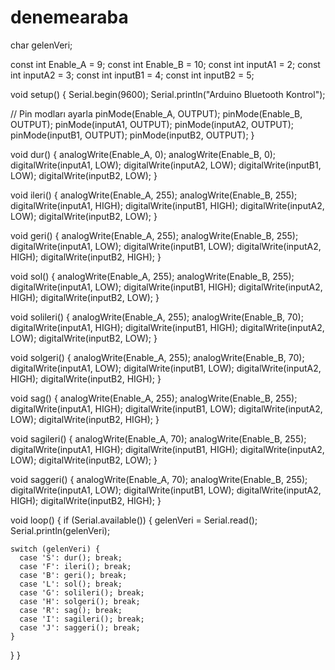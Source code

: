 # denemearaba
char gelenVeri;

const int Enable_A = 9;
const int Enable_B = 10;
const int inputA1 = 2;
const int inputA2 = 3;
const int inputB1 = 4;
const int inputB2 = 5;

void setup() {
  Serial.begin(9600);
  Serial.println("Arduino Bluetooth Kontrol");
  
  // Pin modları ayarla
  pinMode(Enable_A, OUTPUT);
  pinMode(Enable_B, OUTPUT);
  pinMode(inputA1, OUTPUT);
  pinMode(inputA2, OUTPUT);
  pinMode(inputB1, OUTPUT);
  pinMode(inputB2, OUTPUT);
}

void dur() {
  analogWrite(Enable_A, 0);
  analogWrite(Enable_B, 0);
  digitalWrite(inputA1, LOW);
  digitalWrite(inputA2, LOW);
  digitalWrite(inputB1, LOW);
  digitalWrite(inputB2, LOW);
}

void ileri() {
  analogWrite(Enable_A, 255);
  analogWrite(Enable_B, 255);
  digitalWrite(inputA1, HIGH);
  digitalWrite(inputB1, HIGH);
  digitalWrite(inputA2, LOW);
  digitalWrite(inputB2, LOW);
}

void geri() {
  analogWrite(Enable_A, 255);
  analogWrite(Enable_B, 255);
  digitalWrite(inputA1, LOW);
  digitalWrite(inputB1, LOW);
  digitalWrite(inputA2, HIGH);
  digitalWrite(inputB2, HIGH);
}

void sol() {
  analogWrite(Enable_A, 255);
  analogWrite(Enable_B, 255);
  digitalWrite(inputA1, LOW);
  digitalWrite(inputB1, HIGH);
  digitalWrite(inputA2, HIGH);
  digitalWrite(inputB2, LOW);
}

void solileri() {
  analogWrite(Enable_A, 255);
  analogWrite(Enable_B, 70);
  digitalWrite(inputA1, HIGH);
  digitalWrite(inputB1, HIGH);
  digitalWrite(inputA2, LOW);
  digitalWrite(inputB2, LOW);
}

void solgeri() {
  analogWrite(Enable_A, 255);
  analogWrite(Enable_B, 70);
  digitalWrite(inputA1, LOW);
  digitalWrite(inputB1, LOW);
  digitalWrite(inputA2, HIGH);
  digitalWrite(inputB2, HIGH);
}

void sag() {
  analogWrite(Enable_A, 255);
  analogWrite(Enable_B, 255);
  digitalWrite(inputA1, HIGH);
  digitalWrite(inputB1, LOW);
  digitalWrite(inputA2, LOW);
  digitalWrite(inputB2, HIGH);
}

void sagileri() {
  analogWrite(Enable_A, 70);
  analogWrite(Enable_B, 255);
  digitalWrite(inputA1, HIGH);
  digitalWrite(inputB1, HIGH);
  digitalWrite(inputA2, LOW);
  digitalWrite(inputB2, LOW);
}

void saggeri() {
  analogWrite(Enable_A, 70);
  analogWrite(Enable_B, 255);
  digitalWrite(inputA1, LOW);
  digitalWrite(inputB1, LOW);
  digitalWrite(inputA2, HIGH);
  digitalWrite(inputB2, HIGH);
}

void loop() {
  if (Serial.available()) {
    gelenVeri = Serial.read();
    Serial.println(gelenVeri);

    switch (gelenVeri) {
      case 'S': dur(); break;
      case 'F': ileri(); break;
      case 'B': geri(); break;
      case 'L': sol(); break;
      case 'G': solileri(); break;
      case 'H': solgeri(); break;
      case 'R': sag(); break;
      case 'I': sagileri(); break;
      case 'J': saggeri(); break;
    }
  }
}

